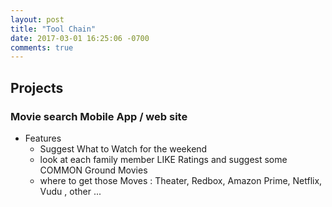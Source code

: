 ```yaml
---
layout: post
title: "Tool Chain"
date: 2017-03-01 16:25:06 -0700
comments: true
---
```


## Projects

### Movie search Mobile App / web site
+ Features
  + Suggest What to Watch for the weekend 
  + look at each family member LIKE Ratings and suggest some COMMON Ground Movies
  + where to get those Moves :  Theater, Redbox, Amazon Prime, Netflix, Vudu , other ...
